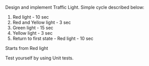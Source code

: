 Design and implement Traffic Light. Simple cycle described below:

1. Red light - 10 sec
2. Red and Yellow light - 3 sec
3. Green light - 15 sec
4. Yellow light - 3 sec
5. Return to first state - Red light - 10 sec

Starts from Red light

Test yourself by using Unit tests.